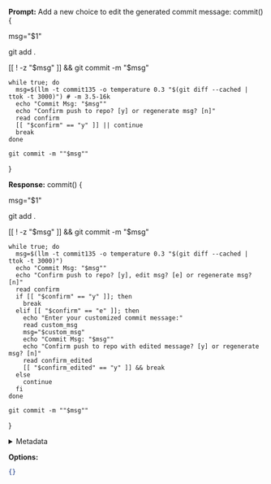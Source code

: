 **Prompt:**
Add a new choice to edit the generated commit message: commit() {

  msg="$1"

  git add .

  [[ ! -z "$msg" ]] && git commit -m "$msg"

    while true; do
      msg=$(llm -t commit135 -o temperature 0.3 "$(git diff --cached | ttok -t 3000)") # -m 3.5-16k
      echo "Commit Msg: "$msg""
      echo "Confirm push to repo? [y] or regenerate msg? [n]"
      read confirm
      [[ "$confirm" == "y" ]] || continue
      break
    done

    git commit -m ""$msg""
}

**Response:**
commit() {

  msg="$1"

  git add .

  [[ ! -z "$msg" ]] && git commit -m "$msg"

    while true; do
      msg=$(llm -t commit135 -o temperature 0.3 "$(git diff --cached | ttok -t 3000)") 
      echo "Commit Msg: "$msg""
      echo "Confirm push to repo? [y], edit msg? [e] or regenerate msg? [n]"
      read confirm
      if [[ "$confirm" == "y" ]]; then
        break
      elif [[ "$confirm" == "e" ]]; then
        echo "Enter your customized commit message:"
        read custom_msg
        msg="$custom_msg"
        echo "Commit Msg: "$msg""
        echo "Confirm push to repo with edited message? [y] or regenerate msg? [n]"
        read confirm_edited
        [[ "$confirm_edited" == "y" ]] && break
      else
        continue
      fi 
    done

    git commit -m ""$msg""
}

<details><summary>Metadata</summary>

- Duration: 22968 ms
- Datetime: 2023-10-19T11:39:50.518947
- Model: gpt-4-0613

</details>

**Options:**
```json
{}
```

